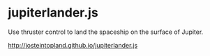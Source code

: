 # jupiterlander.js
Use thruster control to land the spaceship on the surface of Jupiter.

http://josteintopland.github.io/jupiterlander.js
